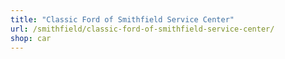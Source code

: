 ```yaml
---
title: "Classic Ford of Smithfield Service Center"
url: /smithfield/classic-ford-of-smithfield-service-center/
shop: car
---
```


